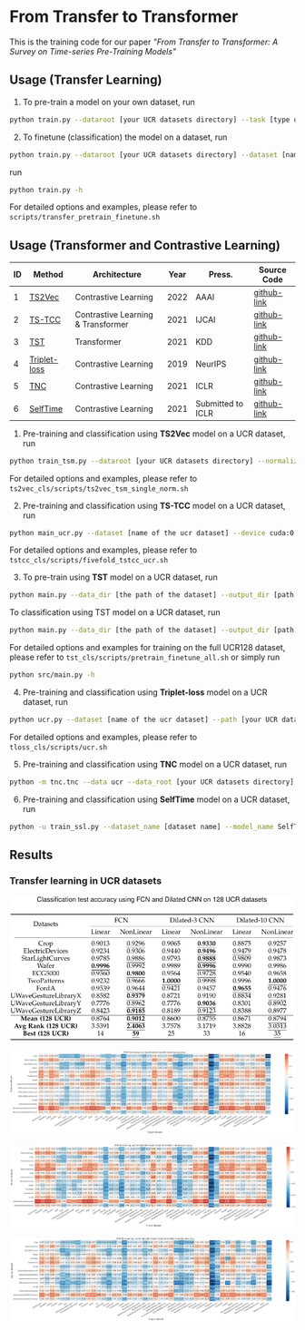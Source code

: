 # From Transfer to Transformer

This is the training code for our paper *"From Transfer to Transformer: A Survey on
Time-series Pre-Training Models"*


## Usage (Transfer Learning)
1. To pre-train a model on your own dataset, run

```bash
python train.py --dataroot [your UCR datasets directory] --task [type of pre-training task: classification or reconstruction] --dataset [name of the dataset you want to pretrain on] --backbone [fcn or dilated] --mode pretrain ...
```

2. To finetune (classification) the model on a dataset, run

```bash
python train.py --dataroot [your UCR datasets directory] --dataset [name of the dataset you want to finetune on] --source_dataset [the dataset you pretrained on] --save_dir [the directory to save the pretrained weights] --mode finetune ...

```

run 
```bash 
python train.py -h
```

For detailed options and examples, please refer to ```scripts/transfer_pretrain_finetune.sh```

## Usage (Transformer and Contrastive Learning)
|  ID   | Method  | Architecture | Year | Press. | Source Code |
|  ----  | ----  | ----  | ----  | ----  | ---- | 
| 1  | [TS2Vec](https://www.aaai.org/AAAI22Papers/AAAI-8809.YueZ.pdf) | Contrastive Learning |2022 | AAAI | [github-link](https://github.com/yuezhihan/ts2vec) |
| 2  | [TS-TCC](https://www.ijcai.org/proceedings/2021/0324.pdf) | Contrastive Learning & Transformer | 2021 | IJCAI | [github-link](https://github.com/emadeldeen24/TS-TCC) |
| 3  | [TST](https://dl.acm.org/doi/10.1145/3447548.3467401) | Transformer | 2021 | KDD | [github-link](https://github.com/gzerveas/mvts_transformer) |
| 4  | [Triplet-loss](https://papers.nips.cc/paper/2019/hash/53c6de78244e9f528eb3e1cda69699bb-Abstract.html) | Contrastive Learning | 2019 | NeurIPS | [github-link](https://github.com/White-Link/UnsupervisedScalableRepresentationLearningTimeSeries) |
| 5  | [TNC](https://dl.acm.org/doi/10.1145/3447548.3467401) | Contrastive Learning | 2021 | ICLR | [github-link](https://github.com/sanatonek/TNC_representation_learning) |
| 6  | [SelfTime](https://openreview.net/pdf?id=qFQTP00Q0kp) | Contrastive Learning | 2021 | Submitted to ICLR | [github-link](https://github.com/haoyfan/SelfTime) |


1. Pre-training and classification using **TS2Vec** model on a UCR dataset, run
```bash 
python train_tsm.py --dataroot [your UCR datasets directory] --normalize_way single ...
```

For detailed options and examples, please refer to ```ts2vec_cls/scripts/ts2vec_tsm_single_norm.sh```

2. Pre-training and classification using **TS-TCC** model on a UCR dataset, run
```bash 
python main_ucr.py --dataset [name of the ucr dataset] --device cuda:0 --save_csv_name tstcc_ucr_ --seed 42;
```

For detailed options and examples, please refer to ```tstcc_cls/scripts/fivefold_tstcc_ucr.sh```

3. To pre-train using **TST** model on a UCR dataset, run
```bash 
python main.py --data_dir [the path of the dataset] --output_dir [path to save the result] --data_class tsra --random_seed 42;
```

To classification using TST model on a UCR dataset, run
```bash 
python main.py --data_dir [the path of the dataset] --output_dir [path to save the result] --data_class tsra --load_model [path where the pretrained model was saved] --task classification --change_output --key_metric accuracy --random_seed 42;
```

For detailed options and examples for training on the full UCR128 dataset, please refer to ```tst_cls/scripts/pretrain_finetune_all.sh``` or simply run 
```bash
python src/main.py -h
```

4. Pre-training and classification using **Triplet-loss** model on a UCR dataset, run
```bash 
python ucr.py --dataset [name of the ucr dataset] --path [your UCR datasets directory] --hyper [hyperparameters file path(./default_hyperparameters.json for default option)] --cuda
```

For detailed options and examples, please refer to ```tloss_cls/scripts/ucr.sh```

5. Pre-training and classification using **TNC** model on a UCR dataset, run
```bash 
python -m tnc.tnc --data ucr --data_root [your UCR datasets directory] --dataset [dataset name] --random_seed 42
```

6. Pre-training and classification using **SelfTime** model on a UCR dataset, run
```bash
python -u train_ssl.py --dataset_name [dataset name] --model_name SelfTime --ucr_path [your UCR datasets directory] --random_seed 42
```

## Results
### Transfer learning in UCR datasets
![Encoder_cls](png/encoder_cls_results.png "Classification test accuracy using FCN and Dilated CNN on 128 UCR datasets")

![Transfer](png/transfer_learning_cls.png "Comparison of pre-training methods based on transfer learning via classification")

![Transfer](png/transfer_learning_rec_fcn.png "Comparison of pre-training methods based on transfer learning via fcn decoder reconstruction")

![Transfer](png/transfer_learning_rec_rnn.png "Comparison of pre-training methods based on transfer learning via rnn decoder reconstruction")